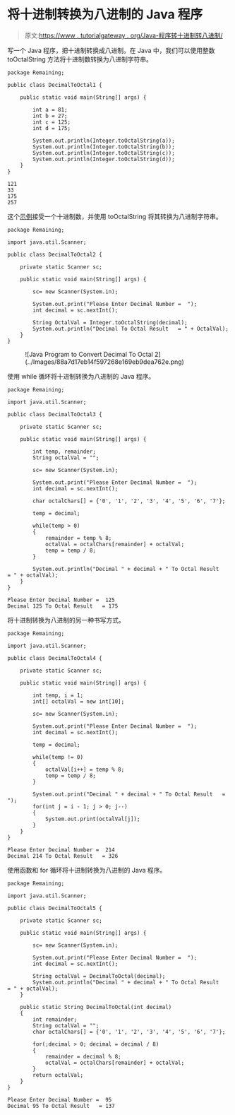 # 将十进制转换为八进制的 Java 程序

> 原文:[https://www . tutorialgateway . org/Java-程序转十进制转八进制/](https://www.tutorialgateway.org/java-program-to-convert-decimal-to-octal/)

写一个 Java 程序，把十进制转换成八进制。在 Java 中，我们可以使用整数 toOctalString 方法将十进制数转换为八进制字符串。

```
package Remaining;

public class DecimalToOctal1 {

	public static void main(String[] args) {

		int a = 81;
		int b = 27;
		int c = 125;
		int d = 175;

		System.out.println(Integer.toOctalString(a));
		System.out.println(Integer.toOctalString(b));
		System.out.println(Integer.toOctalString(c));
		System.out.println(Integer.toOctalString(d));
	}
}
```

```
121
33
175
257
```

这个[示例](https://www.tutorialgateway.org/learn-java-programs/)接受一个十进制数，并使用 toOctalString 将其转换为八进制字符串。

```
package Remaining;

import java.util.Scanner;

public class DecimalToOctal2 {

	private static Scanner sc;

	public static void main(String[] args) {

		sc= new Scanner(System.in);

		System.out.print("Please Enter Decimal Number =  ");
		int decimal = sc.nextInt();

		String OctalVal = Integer.toOctalString(decimal);
		System.out.println("Decimal To Octal Result   = " + OctalVal);
	}
}
```

<figure class="wp-block-image size-large">![Java Program to Convert Decimal To Octal 2](../Images/88a7d17eb14f597268e169eb9dea762e.png)</figure>

使用 while 循环将十进制转换为八进制的 Java 程序。

```
package Remaining;

import java.util.Scanner;

public class DecimalToOctal3 {

	private static Scanner sc;

	public static void main(String[] args) {

		int temp, remainder;
		String octalVal = "";

		sc= new Scanner(System.in);

		System.out.print("Please Enter Decimal Number =  ");
		int decimal = sc.nextInt();

		char octalChars[] = {'0', '1', '2', '3', '4', '5', '6', '7'};

		temp = decimal;

		while(temp > 0)
		{
			remainder = temp % 8;
			octalVal = octalChars[remainder] + octalVal;
			temp = temp / 8;
		}

		System.out.println("Decimal " + decimal + " To Octal Result   = " + octalVal);
	}
}
```

```
Please Enter Decimal Number =  125
Decimal 125 To Octal Result   = 175
```

将十进制转换为八进制的另一种书写方式。

```
package Remaining;

import java.util.Scanner;

public class DecimalToOctal4 {

	private static Scanner sc;

	public static void main(String[] args) {

		int temp, i = 1;
		int[] octalVal = new int[10];

		sc= new Scanner(System.in);

		System.out.print("Please Enter Decimal Number =  ");
		int decimal = sc.nextInt();

		temp = decimal;

		while(temp != 0)
		{
			octalVal[i++] = temp % 8;
			temp = temp / 8;
		}

		System.out.print("Decimal " + decimal + " To Octal Result   = ");
		for(int j = i - 1; j > 0; j--)
		{
			System.out.print(octalVal[j]);
		}
	}
}
```

```
Please Enter Decimal Number =  214
Decimal 214 To Octal Result   = 326
```

使用函数和 for 循环将十进制转换为八进制的 Java 程序。

```
package Remaining;

import java.util.Scanner;

public class DecimalToOctal5 {

	private static Scanner sc;

	public static void main(String[] args) {

		sc= new Scanner(System.in);

		System.out.print("Please Enter Decimal Number =  ");
		int decimal = sc.nextInt();

		String octalVal = DecimalToOctal(decimal);
		System.out.println("Decimal " + decimal + " To Octal Result   = " + octalVal);
	}

	public static String DecimalToOctal(int decimal)
	{
		int remainder;
		String octalVal = "";
		char octalChars[] = {'0', '1', '2', '3', '4', '5', '6', '7'};

		for(;decimal > 0; decimal = decimal / 8)
		{
			remainder = decimal % 8;
			octalVal = octalChars[remainder] + octalVal;
		}
		return octalVal;
	}
}
```

```
Please Enter Decimal Number =  95
Decimal 95 To Octal Result   = 137
```